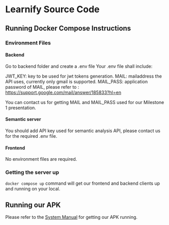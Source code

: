 # Learnify Source Code 

## Running Docker Compose Instructions

### Environment Files

#### Backend

Go to backend folder and create a .env file
Your .env file shall include:

JWT_KEY: key to be used for jwt tokens generation.
MAIL: mailaddress the API uses, currently only gmail is supported.
MAIL_PASS: application password of MAIL, please refer to : https://support.google.com/mail/answer/185833?hl=en

You can contact us for getting MAIL and MAIL_PASS used for our Milestone 1 presentation.

#### Semantic server

You should add API key used for semantic analysis API, please contact us for the required .env file.

#### Frontend

No environment files are required.

### Getting the server up

`docker compose up` command will get our frontend and backend clients up and running on your local.

## Running our APK

Please refer to the [System Manual](https://github.com/bounswe/bounswe2022group2/wiki/System-Manual) for getting our APK running.

